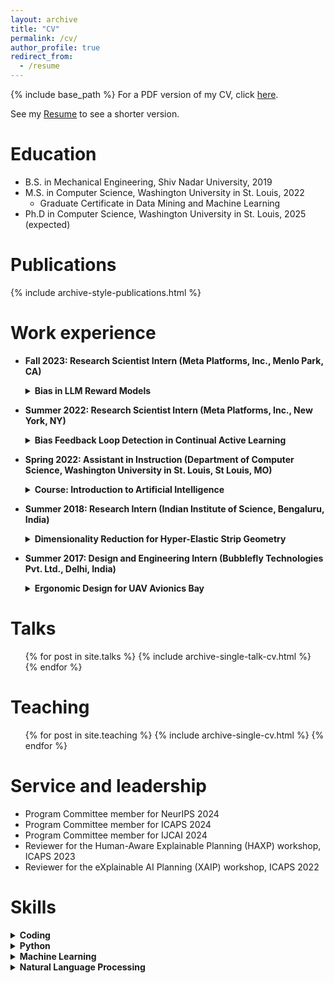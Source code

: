 ```yaml
---
layout: archive
title: "CV"
permalink: /cv/
author_profile: true
redirect_from:
  - /resume
---
```


{% include base_path %}
For a PDF version of my CV, click [here](https://kumar-ashwin.github.io/files/CV_Feb2023.pdf).

See my [Resume](https://kumar-ashwin.github.io/files/Resume_May2024.pdf) to see a shorter version.

Education
======
* B.S. in Mechanical Engineering, Shiv Nadar University, 2019
* M.S. in Computer Science, Washington University in St. Louis, 2022
  * Graduate Certificate in Data Mining and Machine Learning
* Ph.D in Computer Science, Washington University in St. Louis, 2025 (expected)

Publications
======
{% include archive-style-publications.html %}

Work experience
======
* **Fall 2023: Research Scientist Intern (Meta Platforms, Inc., Menlo Park, CA)**

  <details>
  <summary><strong>Bias in LLM Reward Models</strong></summary>
  
    * Designed metrics to detect bias in reward models used in the RLHF pipeline.
    * Evaluated multiple open-source datasets and LLM architectures for the presence of this bias to build understanding and guide mitigations.
    * Used active learning techniques to identify useful data points to be labeled for RLHF, to minimize labeling costs.
  </details>

* **Summer 2022: Research Scientist Intern (Meta Platforms, Inc., New York, NY)**

  <details>
  <summary><strong>Bias Feedback Loop Detection in Continual Active Learning</strong></summary>
    
    * Designed methods to detect bias feedback loops in content classifiers using Model Assisted Sampling for data review.
    * Measured bias propagation to future models when a biased model is used in sampling, and developed strategies to mitigate bias bootstrapping and accelerate recovery.
    * Collaborated with multiple product teams to identify techniques and generalize experimental findings.
  </details>

* **Spring 2022: Assistant in Instruction (Department of Computer Science, Washington University in St. Louis, St Louis, MO)**

  <details>
  <summary><strong>Course: Introduction to Artificial Intelligence</strong></summary>
  
    * Provided one-on-one assistance to over 130 students on coursework and assignments related to algorithms, Markov models, reinforcement learning, and logic.
    * Graded homework assignments and exams.
    * Delivered lectures on Reinforcement Learning and led problem-solving sessions on Logic and Markov Decision Processes (MDPs).
  </details>

* **Summer 2018: Research Intern (Indian Institute of Science, Bengaluru, India)**

  <details>
  <summary><strong>Dimensionality Reduction for Hyper-Elastic Strip Geometry</strong></summary>
    
    * Performed dimensionality reduction of strain energy expressions for hyper-elastic strip geometry using symbolic tools like Mathematica.
    * Utilized the Variational Asymptotic Method (VAM) to develop a geometrically and materially non-linear beam theory, applied to helicopter rotor blades for vibration reduction.
  </details>

* **Summer 2017: Design and Engineering Intern (Bubblefly Technologies Pvt. Ltd., Delhi, India)**

  <details>
  <summary><strong>Ergonomic Design for UAV Avionics Bay</strong></summary>
    
    * Designed an ergonomic fixed enclosure system for the avionics bay of Unmanned Aerial Vehicles (UAVs).
    * Conducted research and developed an adaptable battery mount for easier installation and removal.
  </details>

Talks
======
  <ul>{% for post in site.talks %}
    {% include archive-single-talk-cv.html %}
  {% endfor %}</ul>
  
Teaching
======
  <ul>{% for post in site.teaching %}
    {% include archive-single-cv.html %}
  {% endfor %}</ul>
  
Service and leadership
======
* Program Committee member for NeurIPS 2024
* Program Committee member for ICAPS 2024
* Program Committee member for IJCAI 2024
* Reviewer for the Human-Aware Explainable Planning (HAXP) workshop, ICAPS 2023
* Reviewer for the eXplainable AI Planning (XAIP) workshop, ICAPS 2022

Skills
======
<details>
  <summary><strong>Coding</strong></summary>
  
  - Data structures and algorithms
  - Object-oriented programming
  - Git/Version control
</details>

<details>
  <summary><strong>Python</strong></summary>
  
  - Data analysis: pandas, numpy, scipy, scikit-learn
  - Machine learning: scikit-learn, tensorflow, pytorch
  - Optimization: cplex, gurobi
  - Web design: flask, d3.js, CSS, HTML
</details>

<details>
  <summary><strong>Machine Learning</strong></summary>
  
  - **Reinforcement Learning**
    - MDPs and POMDPs
    - Deep Q-Networks
    - Policy Gradient Methods
    - Actor-Critic Methods
  - **Supervised Learning**
    - Regression
    - Gradient Boosted Trees
    - Neural Networks
  - **Adversarial Machine Learning**
</details>

<details>
  <summary><strong>Natural Language Processing</strong></summary>
  
  - Word embeddings
  - Sequence to sequence models
  - Transformers
  - Attention mechanisms
</details>

